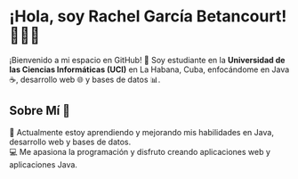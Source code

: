 # ¡Hola, soy Rachel García Betancourt! 👨‍💻✨
¡Bienvenido a mi espacio en GitHub! 🚀 Soy estudiante en la **Universidad de las Ciencias Informáticas (UCI)** en La Habana, Cuba, enfocándome en Java ☕️, desarrollo web 🌐 y bases de datos 📊.
## Sobre Mí 🌟
🌱 Actualmente estoy aprendiendo y mejorando mis habilidades en Java, desarrollo web y bases de datos. <br>
💻 Me apasiona la programación y disfruto creando aplicaciones web y aplicaciones Java.

